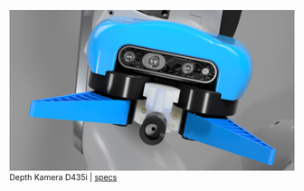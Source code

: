 ![](../../imgs/rae-realsense-system.png)
Depth Kamera D435i | [specs](https://www.intel.de/content/www/de/de/products/sku/190004/intel-realsense-depth-camera-d435i/specifications.html)